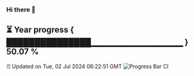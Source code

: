 ### Hi there 👋
⏳ Year progress { ███████████████▁▁▁▁▁▁▁▁▁▁▁▁▁▁▁ } 50.07 %
---
⏰ Updated on Tue, 02 Jul 2024 06:22:51 GMT
![Progress Bar CI](https://github.com/liununu/liununu/workflows/Progress%20Bar%20CI/badge.svg)
